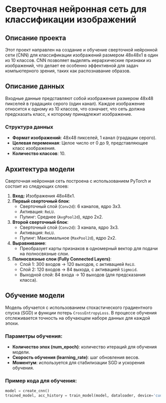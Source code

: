 # Сверточная нейронная сеть для классификации изображений

## Описание проекта

Этот проект направлен на создание и обучение сверточной нейронной сети (CNN) для классификации изображений размером 48x48x1 в один из 10 классов. CNN позволяет выделять иерархические признаки из изображений, что делает ее особенно эффективной для задач компьютерного зрения, таких как распознавание образов.

## Описание данных

Входные данные представляют собой изображения размером 48x48 пикселей в градациях серого (один канал). Каждое изображение относится к одному из 10 классов, что означает, что сеть должна предсказать класс, к которому принадлежит изображение.

### Структура данных

- **Формат изображений**: 48x48 пикселей, 1 канал (градации серого).
- **Целевая переменная**: Целое число от 0 до 9, представляющее класс изображения.
- **Количество классов**: 10.

## Архитектура модели

Сверточная нейронная сеть построена с использованием PyTorch и состоит из следующих слоев:

1. **Вход:** Изображения 48x48x1.
2. **Первый сверточный блок**:
   - Сверточный слой (`Conv2d`): 6 каналов, ядро 3x3.
   - Активация: `ReLU`.
   - Пулинг: Среднее (`AvgPool2d`), ядро 2x2.
3. **Второй сверточный блок**:
   - Сверточный слой (`Conv2d`): 3 канала, ядро 3x3.
   - Активация: `ReLU`.
   - Пулинг: Максимальное (`MaxPool2d`), ядро 2x2.
4. **Выравнивание**:
   - Преобразует карты признаков в одномерный вектор для подачи на полносвязные слои.
5. **Полносвязные слои (Fully Connected Layers)**:
   - Слой 1: 300 входов → 120 выходов, с активацией `ReLU`.
   - Слой 2: 120 входов → 84 выхода, с активацией `Sigmoid`.
   - Выходной слой: 84 входа → 10 выходов (для предсказания класса).

## Обучение модели

Модель обучается с использованием стохастического градиентного спуска (SGD) и функции потерь `CrossEntropyLoss`. В процессе обучения отслеживается точность на обучающем наборе данных для каждой эпохи.

### Параметры обучения:

- **Количество эпох (num_epoch)**: количество итераций для обучения модели.
- **Скорость обучения (learning_rate)**: шаг обновления весов.
- **Моментум**: используется для стабилизации SGD и ускорения обучения.

### Пример кода для обучения:

```python
model = create_cnn()
trained_model, acc_history = train_model(model, dataloader, device='cuda', num_epoch=20, learning_rate=0.01)
